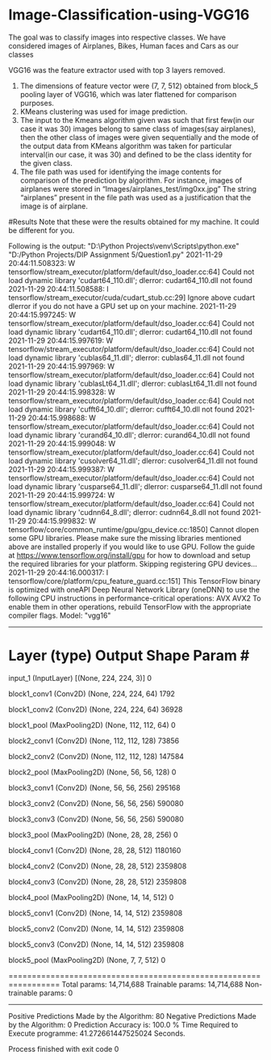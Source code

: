 # Image-Classification-using-VGG16
The goal was to classify images into respective classes. We have considered images of Airplanes, Bikes, Human faces and Cars as our classes 

VGG16 was the feature extractor used with top 3 layers removed.
1)	The dimensions of feature vector were (7, 7, 512) obtained from block_5 pooling layer of VGG16, which was later flattened for comparison purposes.
2)	KMeans clustering was used for image prediction.
3)	The input to the Kmeans algorithm given was such that first few(in our case it was 30) images belong to same class of images(say airplanes), then the other class of images were given sequentially and the mode of the output data from KMeans algorithm was taken for particular interval(in our case, it was 30) and defined to be the class identity for the given class.
4)	The file path was used for identifying the image contents for comparison of the prediction by algorithm.
For instance, images of airplanes were stored in “Images/airplanes_test/img0xx.jpg”
The string “airplanes” present in the file path was used as a justification that the image is of airplane.


#Results
Note that these were the results obtained for my machine. It could be different for you.

Following is the output:
"D:\Python Projects\venv\Scripts\python.exe" "D:/Python Projects/DIP Assignment 5/Question1.py"
2021-11-29 20:44:11.508323: W tensorflow/stream_executor/platform/default/dso_loader.cc:64] Could not load dynamic library 'cudart64_110.dll'; dlerror: cudart64_110.dll not found
2021-11-29 20:44:11.508588: I tensorflow/stream_executor/cuda/cudart_stub.cc:29] Ignore above cudart dlerror if you do not have a GPU set up on your machine.
2021-11-29 20:44:15.997245: W tensorflow/stream_executor/platform/default/dso_loader.cc:64] Could not load dynamic library 'cudart64_110.dll'; dlerror: cudart64_110.dll not found
2021-11-29 20:44:15.997619: W tensorflow/stream_executor/platform/default/dso_loader.cc:64] Could not load dynamic library 'cublas64_11.dll'; dlerror: cublas64_11.dll not found
2021-11-29 20:44:15.997969: W tensorflow/stream_executor/platform/default/dso_loader.cc:64] Could not load dynamic library 'cublasLt64_11.dll'; dlerror: cublasLt64_11.dll not found
2021-11-29 20:44:15.998328: W tensorflow/stream_executor/platform/default/dso_loader.cc:64] Could not load dynamic library 'cufft64_10.dll'; dlerror: cufft64_10.dll not found
2021-11-29 20:44:15.998688: W tensorflow/stream_executor/platform/default/dso_loader.cc:64] Could not load dynamic library 'curand64_10.dll'; dlerror: curand64_10.dll not found
2021-11-29 20:44:15.999048: W tensorflow/stream_executor/platform/default/dso_loader.cc:64] Could not load dynamic library 'cusolver64_11.dll'; dlerror: cusolver64_11.dll not found
2021-11-29 20:44:15.999387: W tensorflow/stream_executor/platform/default/dso_loader.cc:64] Could not load dynamic library 'cusparse64_11.dll'; dlerror: cusparse64_11.dll not found
2021-11-29 20:44:15.999724: W tensorflow/stream_executor/platform/default/dso_loader.cc:64] Could not load dynamic library 'cudnn64_8.dll'; dlerror: cudnn64_8.dll not found
2021-11-29 20:44:15.999832: W tensorflow/core/common_runtime/gpu/gpu_device.cc:1850] Cannot dlopen some GPU libraries. Please make sure the missing libraries mentioned above are installed properly if you would like to use GPU. Follow the guide at https://www.tensorflow.org/install/gpu for how to download and setup the required libraries for your platform.
Skipping registering GPU devices...
2021-11-29 20:44:16.000317: I tensorflow/core/platform/cpu_feature_guard.cc:151] This TensorFlow binary is optimized with oneAPI Deep Neural Network Library (oneDNN) to use the following CPU instructions in performance-critical operations:  AVX AVX2
To enable them in other operations, rebuild TensorFlow with the appropriate compiler flags.
Model: "vgg16"
_________________________________________________________________
 Layer (type)                Output Shape              Param #   
=================================================================
 input_1 (InputLayer)        [(None, 224, 224, 3)]     0         
                                                                 
 block1_conv1 (Conv2D)       (None, 224, 224, 64)      1792      
                                                                 
 block1_conv2 (Conv2D)       (None, 224, 224, 64)      36928     
                                                                 
 block1_pool (MaxPooling2D)  (None, 112, 112, 64)      0         
                                                                 
 block2_conv1 (Conv2D)       (None, 112, 112, 128)     73856     
                                                                 
 block2_conv2 (Conv2D)       (None, 112, 112, 128)     147584    
                                                                 
 block2_pool (MaxPooling2D)  (None, 56, 56, 128)       0         
                                                                 
 block3_conv1 (Conv2D)       (None, 56, 56, 256)       295168    
                                                                 
 block3_conv2 (Conv2D)       (None, 56, 56, 256)       590080    
                                                                 
 block3_conv3 (Conv2D)       (None, 56, 56, 256)       590080    
                                                                 
 block3_pool (MaxPooling2D)  (None, 28, 28, 256)       0         
                                                                 
 block4_conv1 (Conv2D)       (None, 28, 28, 512)       1180160   
                                                                 
 block4_conv2 (Conv2D)       (None, 28, 28, 512)       2359808   
                                                                 
 block4_conv3 (Conv2D)       (None, 28, 28, 512)       2359808   
                                                                 
 block4_pool (MaxPooling2D)  (None, 14, 14, 512)       0         
                                                                 
 block5_conv1 (Conv2D)       (None, 14, 14, 512)       2359808   
                                                                 
 block5_conv2 (Conv2D)       (None, 14, 14, 512)       2359808   
                                                                 
 block5_conv3 (Conv2D)       (None, 14, 14, 512)       2359808   
                                                                 
 block5_pool (MaxPooling2D)  (None, 7, 7, 512)         0         
                                                                 
=================================================================
Total params: 14,714,688
Trainable params: 14,714,688
Non-trainable params: 0
_________________________________________________________________
Positive Predictions Made by the Algorithm:   80
Negative Predictions Made by the Algorithm:   0
Prediction Accuracy is:   100.0 %
Time Required to Execute programme:   41.272661447525024  Seconds.

Process finished with exit code 0
